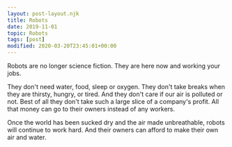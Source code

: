 ```yaml
---
layout: post-layout.njk
title: Robots
date: 2019-11-01
topic: Robots
tags: [post]
modified: 2020-03-20T23:45:01+00:00
---
```


<!-- Excerpt Start -->Robots are no longer science fiction. They are here now and working your jobs.<!-- Excerpt End -->

They don't need water, food, sleep or oxygen. They don't take breaks when they are thirsty, hungry, or tired. And they don't care if our air is polluted or not. Best of all they don't take such a large slice of a company's profit. All that money can go to their owners instead of any workers.

Once the world has been sucked dry and the air made unbreathable, robots will continue to work hard. And their owners can afford to make their own air and water.